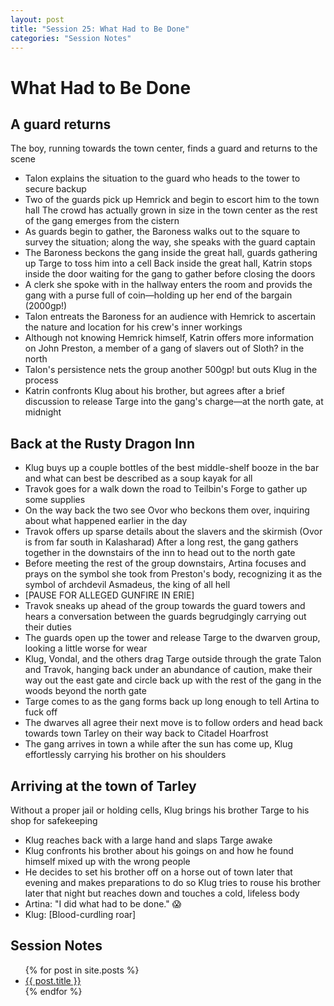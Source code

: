```yaml
---
layout: post
title: "Session 25: What Had to Be Done"
categories: "Session Notes"
---
```

# What Had to Be Done

## A guard returns
The boy, running towards the town center, finds a guard and returns to the scene
  - Talon explains the situation to the guard who heads to the tower to secure backup
  - Two of the guards pick up Hemrick and begin to escort him to the town hall
The crowd has actually grown in size in the town center as the rest of the gang emerges from the cistern
  - As guards begin to gather, the Baroness walks out to the square to survey the situation; along the way, she speaks with the guard captain
  - The Baroness beckons the gang inside the great hall, guards gathering up Targe to toss him into a cell
Back inside the great hall, Katrin stops inside the door waiting for the gang to gather before closing the doors
  - A clerk she spoke with in the hallway enters the room and provids the gang with a purse full of coin—holding up her end of the bargain
    (2000gp!)
  - Talon entreats the Baroness for an audience with Hemrick to ascertain the nature and location for his crew's inner workings
  - Although not knowing Hemrick himself, Katrin offers more information on John Preston, a member of a gang of slavers out of Sloth? in the north
  - Talon's persistence nets the group another 500gp! but outs Klug in the process
  - Katrin confronts Klug about his brother, but agrees after a brief discussion to release Targe into the gang's charge—at the north gate, at midnight

## Back at the Rusty Dragon Inn
  - Klug buys up a couple bottles of the best middle-shelf booze in the bar and what can best be described as a soup kayak for all
  - Travok goes for a walk down the road to Teilbin's Forge to gather up some supplies
  - On the way back the two see Ovor who beckons them over, inquiring about what happened earlier in the day
  - Travok offers up sparse details about the slavers and the skirmish
  (Ovor is from far south in Kalasharad)
After a long rest, the gang gathers together in the downstairs of the inn to head out to the north gate
  - Before meeting the rest of the group downstairs, Artina focuses and prays on the symbol she took from Preston's body, recognizing it as the symbol of archdevil Asmadeus, the king of all hell
  - [PAUSE FOR ALLEGED GUNFIRE IN ERIE]
  - Travok sneaks up ahead of the group towards the guard towers and hears a conversation between the guards begrudgingly carrying out their duties
  - The guards open up the tower and release Targe to the dwarven group, looking a little worse for wear
  - Klug, Vondal, and the others drag Targe outside through the grate
Talon and Travok, hanging back under an abundance of caution, make their way out the east gate and circle back up with the rest of the gang in the woods beyond the north gate
  - Targe comes to as the gang forms back up long enough to tell Artina to fuck off
  - The dwarves all agree their next move is to follow orders and head back towards town Tarley on their way back to Citadel Hoarfrost
  - The gang arrives in town a while after the sun has come up, Klug effortlessly carrying his brother on his shoulders

## Arriving at the town of Tarley
Without a proper jail or holding cells, Klug brings his brother Targe to his shop for safekeeping
  - Klug reaches back with a large hand and slaps Targe awake
  - Klug confronts his brother about his goings on and how he found himself mixed up with the wrong people
  - He decides to set his brother off on a horse out of town later that evening and makes preparations to do so
Klug tries to rouse his brother later that night but reaches down and touches a cold, lifeless body
  - Artina: "I did what had to be done." 😱
  - Klug: [Blood-curdling roar]

## Session Notes
  <ul>
    {% for post in site.posts %}
      <li>
        <a href="{{ post.url | prepend: site.github.url }}">{{ post.title }}</a>
      </li>
    {% endfor %}
  </ul>
